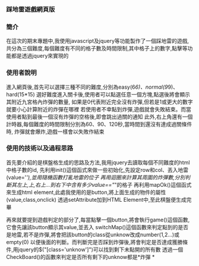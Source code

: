 ### 踩地雷遊戲網頁版
### 簡介
在這次的期末專題中,我使用javascript及jquery等功能製作了一個踩地雷的遊戲,
共分為三個難度,每個難度有不同的格子數及時間限制,其中格子上的數字,點擊等功能都是透過jquery來實現的

### 使用者說明
進入網頁後,首先可以選擇三種不同的難度,分別為easy(6*6)、normal(9*9)、hard(15*15)
選好難度進入關卡後,使用者可以點選任意一個方塊,點選後將會顯示其附近九宮格內炸彈的數量,
如果是0代表附近完全沒有炸彈,但若是1或更大的數字就要小心計算附近的炸彈在哪裡
若使用者不幸點到炸彈,遊戲就會失敗結束。而當使用者點到最後一個沒有炸彈的空格後,即會跳出過關的通知
此外,右上角還有一個計時器,每個難度的時間限制分別為60、90、120秒,當時間到還沒有達成過關條件時,
炸彈就會爆炸,遊戲一樣會以失敗作結束

### 使用的技術以及過程思路
首先要介紹的是棋盤格生成的思路及方法,我用jquery去讀取每個不同難度的html中格子數的id,
先利用init()這個函式來做一些初始化,先設定row和col、丟入地雷(value='*'),並用隨機函數打亂地雷的位子
再用迴圈來計算其周圍的炸彈數,分別判斷其左上,上,右上...到右下中含有多少value=="*"的格子
再利用mapOk()這個函式來生成html element,此處我使用的是button,將上面生成的物件的屬性(value,class,onclick)
透過setAttribute加到HTML Element中,至此棋盤便生成完畢

再來就要提到遊戲判定的部分了,每當點擊一個button,將會執行game()這個函數,它會先讓該button顯示其value,並丟入
switchMap()這個函數來判定點到的是否是地雷,若不是炸彈,將會把該button的class從unknow改成number(1,2...)或empty(0)
以便後面的判斷。而判斷完是否踩到炸彈後,將會判定是否達成獲勝條件,用jquery的$("[class='unknow']")可以找到剩下未點開的所有數
透過一個CheckBoard()的函數來判定是否所有剩下的unknow都是*炸彈 *
